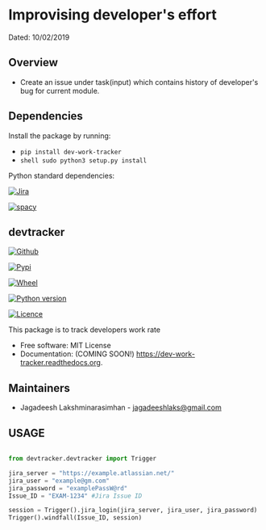 
Improvising developer's effort
==============================
Dated: 10/02/2019


Overview
--------

* Create an issue under task(input) which contains history of developer's bug for current module.


Dependencies
------------

Install the package by running:

* ```pip install dev-work-tracker```
* ```shell sudo python3 setup.py install```

Python standard dependencies:

[![Jira](https://img.shields.io/badge/Python%20Package-jira-blue)](https://pypi.org/project/jira/)

[![spacy](https://img.shields.io/badge/Python%20Package-spacy-blue)](https://pypi.org/project/spacy/)


devtracker
--------------

[![Github](https://img.shields.io/badge/Dev-Github-green)](https://github.com/jagadeesh-l/dev-work-tracker)

[![Pypi](https://img.shields.io/pypi/v/dev-work-tracker.svg)](https://pypi.python.org/pypi/dev-work-tracker)

[![Wheel](https://img.shields.io/pypi/wheel/wheel)](https://pypi.python.org/pypi/dev-work-tracker)

[![Python version](https://img.shields.io/badge/python-3.0%20%7C%203.1%20%7C%203.2%20%7C%203.3%20%7C%203.4%20%7C%203.5%20%7C%203.6%20%7C%203.7%20%7C%203.8-blue)](https://www.python.org/downloads/release/python-380/)

[![Licence](https://img.shields.io/apm/l/vim-mode)](https://pypi.python.org/pypi/dev-work-tracker)


This package is to track developers work rate

* Free software: MIT License
* Documentation: (COMING SOON!) https://dev-work-tracker.readthedocs.org.

Maintainers
------------

* Jagadeesh Lakshminarasimhan - jagadeeshlaks@gmail.com

## USAGE

```python

from devtracker.devtracker import Trigger

jira_server = "https://example.atlassian.net/"
jira_user = "example@gm.com"
jira_password = "examplePassW@rd"
Issue_ID = "EXAM-1234" #Jira Issue ID

session = Trigger().jira_login(jira_server, jira_user, jira_password)
Trigger().windfall(Issue_ID, session)
```







